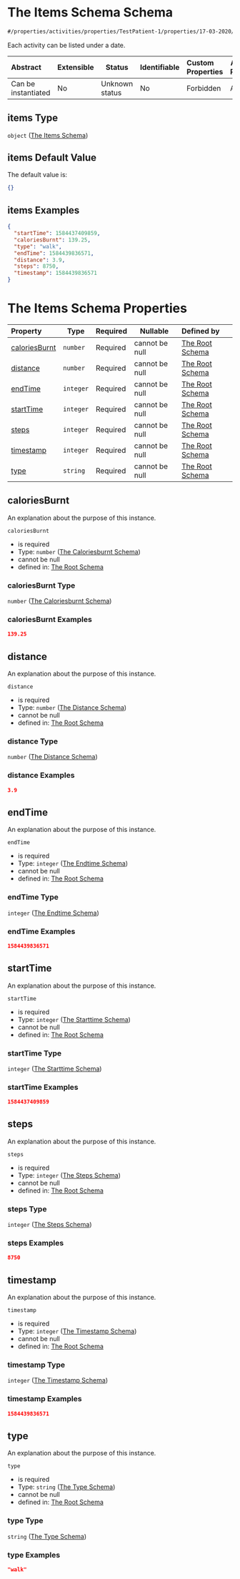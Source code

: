 # The Items Schema Schema

```txt
#/properties/activities/properties/TestPatient-1/properties/17-03-2020/items#/properties/activities/properties/TestPatient-1/properties/17-03-2020/items
```

Each activity can be listed under a date.


| Abstract            | Extensible | Status         | Identifiable | Custom Properties | Additional Properties | Access Restrictions | Defined In                                                                        |
| :------------------ | ---------- | -------------- | ------------ | :---------------- | --------------------- | ------------------- | --------------------------------------------------------------------------------- |
| Can be instantiated | No         | Unknown status | No           | Forbidden         | Allowed               | none                | [firebase_final.schema.json\*](firebase_final.schema.json "open original schema") |

## items Type

`object` ([The Items Schema](firebase_final-properties-the-activities-schema-properties-the-patient-activity-schema-properties-the-17-03-2020-schema-the-items-schema.md))

## items Default Value

The default value is:

```json
{}
```

## items Examples

```json
{
  "startTime": 1584437409859,
  "caloriesBurnt": 139.25,
  "type": "walk",
  "endTime": 1584439836571,
  "distance": 3.9,
  "steps": 8750,
  "timestamp": 1584439836571
}
```

# The Items Schema Properties

| Property                        | Type      | Required | Nullable       | Defined by                                                                                                                                                                                                                                                                                                                                                                                                       |
| :------------------------------ | --------- | -------- | -------------- | :--------------------------------------------------------------------------------------------------------------------------------------------------------------------------------------------------------------------------------------------------------------------------------------------------------------------------------------------------------------------------------------------------------------- |
| [caloriesBurnt](#caloriesBurnt) | `number`  | Required | cannot be null | [The Root Schema](firebase_final-properties-the-activities-schema-properties-the-patient-activity-schema-properties-the-17-03-2020-schema-the-items-schema-properties-the-caloriesburnt-schema.md "\#/properties/activities/properties/TestPatient-1/properties/17-03-2020/items/properties/caloriesBurnt#/properties/activities/properties/TestPatient-1/properties/17-03-2020/items/properties/caloriesBurnt") |
| [distance](#distance)           | `number`  | Required | cannot be null | [The Root Schema](firebase_final-properties-the-activities-schema-properties-the-patient-activity-schema-properties-the-17-03-2020-schema-the-items-schema-properties-the-distance-schema.md "\#/properties/activities/properties/TestPatient-1/properties/17-03-2020/items/properties/distance#/properties/activities/properties/TestPatient-1/properties/17-03-2020/items/properties/distance")                |
| [endTime](#endTime)             | `integer` | Required | cannot be null | [The Root Schema](firebase_final-properties-the-activities-schema-properties-the-patient-activity-schema-properties-the-17-03-2020-schema-the-items-schema-properties-the-endtime-schema.md "\#/properties/activities/properties/TestPatient-1/properties/17-03-2020/items/properties/endTime#/properties/activities/properties/TestPatient-1/properties/17-03-2020/items/properties/endTime")                   |
| [startTime](#startTime)         | `integer` | Required | cannot be null | [The Root Schema](firebase_final-properties-the-activities-schema-properties-the-patient-activity-schema-properties-the-17-03-2020-schema-the-items-schema-properties-the-starttime-schema.md "\#/properties/activities/properties/TestPatient-1/properties/17-03-2020/items/properties/startTime#/properties/activities/properties/TestPatient-1/properties/17-03-2020/items/properties/startTime")             |
| [steps](#steps)                 | `integer` | Required | cannot be null | [The Root Schema](firebase_final-properties-the-activities-schema-properties-the-patient-activity-schema-properties-the-17-03-2020-schema-the-items-schema-properties-the-steps-schema.md "\#/properties/activities/properties/TestPatient-1/properties/17-03-2020/items/properties/steps#/properties/activities/properties/TestPatient-1/properties/17-03-2020/items/properties/steps")                         |
| [timestamp](#timestamp)         | `integer` | Required | cannot be null | [The Root Schema](firebase_final-properties-the-activities-schema-properties-the-patient-activity-schema-properties-the-17-03-2020-schema-the-items-schema-properties-the-timestamp-schema.md "\#/properties/activities/properties/TestPatient-1/properties/17-03-2020/items/properties/timestamp#/properties/activities/properties/TestPatient-1/properties/17-03-2020/items/properties/timestamp")             |
| [type](#type)                   | `string`  | Required | cannot be null | [The Root Schema](firebase_final-properties-the-activities-schema-properties-the-patient-activity-schema-properties-the-17-03-2020-schema-the-items-schema-properties-the-type-schema.md "\#/properties/activities/properties/TestPatient-1/properties/17-03-2020/items/properties/type#/properties/activities/properties/TestPatient-1/properties/17-03-2020/items/properties/type")                            |

## caloriesBurnt

An explanation about the purpose of this instance.


`caloriesBurnt`

-   is required
-   Type: `number` ([The Caloriesburnt Schema](firebase_final-properties-the-activities-schema-properties-the-patient-activity-schema-properties-the-17-03-2020-schema-the-items-schema-properties-the-caloriesburnt-schema.md))
-   cannot be null
-   defined in: [The Root Schema](firebase_final-properties-the-activities-schema-properties-the-patient-activity-schema-properties-the-17-03-2020-schema-the-items-schema-properties-the-caloriesburnt-schema.md "\#/properties/activities/properties/TestPatient-1/properties/17-03-2020/items/properties/caloriesBurnt#/properties/activities/properties/TestPatient-1/properties/17-03-2020/items/properties/caloriesBurnt")

### caloriesBurnt Type

`number` ([The Caloriesburnt Schema](firebase_final-properties-the-activities-schema-properties-the-patient-activity-schema-properties-the-17-03-2020-schema-the-items-schema-properties-the-caloriesburnt-schema.md))

### caloriesBurnt Examples

```json
139.25
```

## distance

An explanation about the purpose of this instance.


`distance`

-   is required
-   Type: `number` ([The Distance Schema](firebase_final-properties-the-activities-schema-properties-the-patient-activity-schema-properties-the-17-03-2020-schema-the-items-schema-properties-the-distance-schema.md))
-   cannot be null
-   defined in: [The Root Schema](firebase_final-properties-the-activities-schema-properties-the-patient-activity-schema-properties-the-17-03-2020-schema-the-items-schema-properties-the-distance-schema.md "\#/properties/activities/properties/TestPatient-1/properties/17-03-2020/items/properties/distance#/properties/activities/properties/TestPatient-1/properties/17-03-2020/items/properties/distance")

### distance Type

`number` ([The Distance Schema](firebase_final-properties-the-activities-schema-properties-the-patient-activity-schema-properties-the-17-03-2020-schema-the-items-schema-properties-the-distance-schema.md))

### distance Examples

```json
3.9
```

## endTime

An explanation about the purpose of this instance.


`endTime`

-   is required
-   Type: `integer` ([The Endtime Schema](firebase_final-properties-the-activities-schema-properties-the-patient-activity-schema-properties-the-17-03-2020-schema-the-items-schema-properties-the-endtime-schema.md))
-   cannot be null
-   defined in: [The Root Schema](firebase_final-properties-the-activities-schema-properties-the-patient-activity-schema-properties-the-17-03-2020-schema-the-items-schema-properties-the-endtime-schema.md "\#/properties/activities/properties/TestPatient-1/properties/17-03-2020/items/properties/endTime#/properties/activities/properties/TestPatient-1/properties/17-03-2020/items/properties/endTime")

### endTime Type

`integer` ([The Endtime Schema](firebase_final-properties-the-activities-schema-properties-the-patient-activity-schema-properties-the-17-03-2020-schema-the-items-schema-properties-the-endtime-schema.md))

### endTime Examples

```json
1584439836571
```

## startTime

An explanation about the purpose of this instance.


`startTime`

-   is required
-   Type: `integer` ([The Starttime Schema](firebase_final-properties-the-activities-schema-properties-the-patient-activity-schema-properties-the-17-03-2020-schema-the-items-schema-properties-the-starttime-schema.md))
-   cannot be null
-   defined in: [The Root Schema](firebase_final-properties-the-activities-schema-properties-the-patient-activity-schema-properties-the-17-03-2020-schema-the-items-schema-properties-the-starttime-schema.md "\#/properties/activities/properties/TestPatient-1/properties/17-03-2020/items/properties/startTime#/properties/activities/properties/TestPatient-1/properties/17-03-2020/items/properties/startTime")

### startTime Type

`integer` ([The Starttime Schema](firebase_final-properties-the-activities-schema-properties-the-patient-activity-schema-properties-the-17-03-2020-schema-the-items-schema-properties-the-starttime-schema.md))

### startTime Examples

```json
1584437409859
```

## steps

An explanation about the purpose of this instance.


`steps`

-   is required
-   Type: `integer` ([The Steps Schema](firebase_final-properties-the-activities-schema-properties-the-patient-activity-schema-properties-the-17-03-2020-schema-the-items-schema-properties-the-steps-schema.md))
-   cannot be null
-   defined in: [The Root Schema](firebase_final-properties-the-activities-schema-properties-the-patient-activity-schema-properties-the-17-03-2020-schema-the-items-schema-properties-the-steps-schema.md "\#/properties/activities/properties/TestPatient-1/properties/17-03-2020/items/properties/steps#/properties/activities/properties/TestPatient-1/properties/17-03-2020/items/properties/steps")

### steps Type

`integer` ([The Steps Schema](firebase_final-properties-the-activities-schema-properties-the-patient-activity-schema-properties-the-17-03-2020-schema-the-items-schema-properties-the-steps-schema.md))

### steps Examples

```json
8750
```

## timestamp

An explanation about the purpose of this instance.


`timestamp`

-   is required
-   Type: `integer` ([The Timestamp Schema](firebase_final-properties-the-activities-schema-properties-the-patient-activity-schema-properties-the-17-03-2020-schema-the-items-schema-properties-the-timestamp-schema.md))
-   cannot be null
-   defined in: [The Root Schema](firebase_final-properties-the-activities-schema-properties-the-patient-activity-schema-properties-the-17-03-2020-schema-the-items-schema-properties-the-timestamp-schema.md "\#/properties/activities/properties/TestPatient-1/properties/17-03-2020/items/properties/timestamp#/properties/activities/properties/TestPatient-1/properties/17-03-2020/items/properties/timestamp")

### timestamp Type

`integer` ([The Timestamp Schema](firebase_final-properties-the-activities-schema-properties-the-patient-activity-schema-properties-the-17-03-2020-schema-the-items-schema-properties-the-timestamp-schema.md))

### timestamp Examples

```json
1584439836571
```

## type

An explanation about the purpose of this instance.


`type`

-   is required
-   Type: `string` ([The Type Schema](firebase_final-properties-the-activities-schema-properties-the-patient-activity-schema-properties-the-17-03-2020-schema-the-items-schema-properties-the-type-schema.md))
-   cannot be null
-   defined in: [The Root Schema](firebase_final-properties-the-activities-schema-properties-the-patient-activity-schema-properties-the-17-03-2020-schema-the-items-schema-properties-the-type-schema.md "\#/properties/activities/properties/TestPatient-1/properties/17-03-2020/items/properties/type#/properties/activities/properties/TestPatient-1/properties/17-03-2020/items/properties/type")

### type Type

`string` ([The Type Schema](firebase_final-properties-the-activities-schema-properties-the-patient-activity-schema-properties-the-17-03-2020-schema-the-items-schema-properties-the-type-schema.md))

### type Examples

```json
"walk"
```
